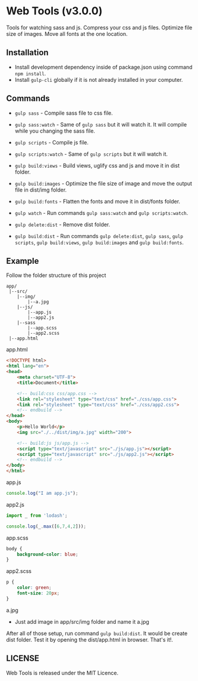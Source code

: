 # Web Tools (v3.0.0)
Tools for watching sass and js. Compress your css and js files. Optimize file size of images. Move all fonts at the one location.

## Installation
 - Install development dependency inside of package.json using command `npm install`.
 - Install `gulp-cli` globally if it is not already installed in your computer.

## Commands
 - `gulp sass` - Compile sass file to css file.
 - `gulp sass:watch` - Same of `gulp sass` but it will watch it. It will compile while you changing the sass file.
 - `gulp scripts` - Compile js file.
 - `gulp scripts:watch` - Same of `gulp scripts` but it will watch it.
 - `gulp build:views` - Build views, uglify css and js and move it in dist folder.
 - `gulp build:images` - Optimize the file size of image and move the output file in dist/img folder.
 - `gulp build:fonts` - Flatten the fonts and move it in dist/fonts folder.

 - `gulp watch` - Run commands `gulp sass:watch` and `gulp scripts:watch`.
 - `gulp delete:dist` - Remove dist folder.
 - `gulp build:dist` - Run commands `gulp delete:dist`, `gulp sass`, `gulp scripts`, `gulp build:views`, `gulp build:images` and `gulp build:fonts`.

## Example
Follow the folder structure of this project
```
app/
 |--src/
    |--img/
        |--a.jpg
    |--js/
        |--app.js
        |--app2.js
    |--sass
        |--app.scss
        |--app2.scss
 |--app.html
```

app.html
```html
<!DOCTYPE html>
<html lang="en">
<head>
    <meta charset="UTF-8">
    <title>Document</title>

    <!-- build:css css/app.css -->
    <link rel="stylesheet" type="text/css" href="./css/app.css">
    <link rel="stylesheet" type="text/css" href="./css/app2.css">
    <!-- endbuild -->
</head>
<body>
    <p>Hello World</p>
    <img src="./../dist/img/a.jpg" width="200">

    <!-- build:js js/app.js -->
    <script type="text/javascript" src="./js/app.js"></script>
    <script type="text/javascript" src="./js/app2.js"></script>
    <!-- endbuild -->
</body>
</html>
```

app.js
```js
console.log("I am app.js");
```

app2.js
```js
import _ from 'lodash';

console.log(_.max([6,7,4,2]));
```

app.scss
```scss
body {
    background-color: blue;
}
```

app2.scss
```scss
p {
    color: green;
    font-size: 20px;
}
```

a.jpg
- Just add image in app/src/img folder and name it a.jpg

After all of those setup, run command `gulp build:dist`. It would be create dist folder.
Test it by opening the dist/app.html in browser. That's it!.

## LICENSE
Web Tools is released under the MIT Licence.